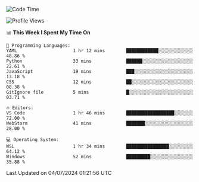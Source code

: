 <!--START_SECTION:waka-->
![Code Time](http://img.shields.io/badge/Code%20Time-663%20hrs%2051%20mins-blue)

![Profile Views](http://img.shields.io/badge/Profile%20Views-3-blue)

📊 **This Week I Spent My Time On** 

```text
💬 Programming Languages: 
YAML                     1 hr 12 mins        ████████████░░░░░░░░░░░░░   48.86 % 
Python                   33 mins             ██████░░░░░░░░░░░░░░░░░░░   22.61 % 
JavaScript               19 mins             ███░░░░░░░░░░░░░░░░░░░░░░   13.18 % 
CSS                      12 mins             ██░░░░░░░░░░░░░░░░░░░░░░░   08.38 % 
GitIgnore file           5 mins              █░░░░░░░░░░░░░░░░░░░░░░░░   03.71 % 

🔥 Editors: 
VS Code                  1 hr 46 mins        ██████████████████░░░░░░░   72.00 % 
WebStorm                 41 mins             ███████░░░░░░░░░░░░░░░░░░   28.00 % 

💻 Operating System: 
WSL                      1 hr 34 mins        ████████████████░░░░░░░░░   64.12 % 
Windows                  52 mins             █████████░░░░░░░░░░░░░░░░   35.88 % 
```


 Last Updated on 04/07/2024 01:21:56 UTC
<!--END_SECTION:waka-->
